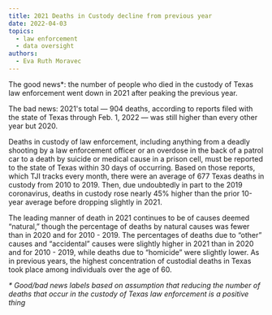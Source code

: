 ```yaml
---
title: 2021 Deaths in Custody decline from previous year
date: 2022-04-03
topics:
  - law enforcement
  - data oversight
authors:
  - Eva Ruth Moravec
---
```

The good news*: the number of people who died in the custody of Texas law enforcement went down in 2021 after peaking the previous year.

The bad news: 2021's total — 904 deaths, according to reports filed with the state of Texas through Feb. 1, 2022 — was still higher than every other year but 2020.

Deaths in custody of law enforcement, including anything from a deadly shooting by a law enforcement officer or an overdose in the back of a patrol car to a death by suicide or medical cause in a prison cell, must be reported to the state of Texas within 30 days of occurring. Based on those reports, which TJI tracks every month, there were an average of 677 Texas deaths in custody from 2010 to 2019. Then, due undoubtedly in part to the 2019 coronavirus, deaths in custody rose nearly 45% higher than the prior 10-year average before dropping slightly in 2021. 

The leading manner of death in 2021 continues to be of causes deemed “natural,” though the percentage of deaths by natural causes was fewer than in 2020 and for 2010 - 2019. The percentages of deaths due to “other” causes and “accidental” causes were slightly higher in 2021 than in 2020 and for 2010 - 2019, while deaths due to “homicide” were slightly lower. As in previous years, the highest concentration of custodial deaths in Texas took place among individuals over the age of 60. 

*\* Good/bad news labels based on assumption that reducing the number of deaths that occur in the custody of Texas law enforcement is a positive thing*